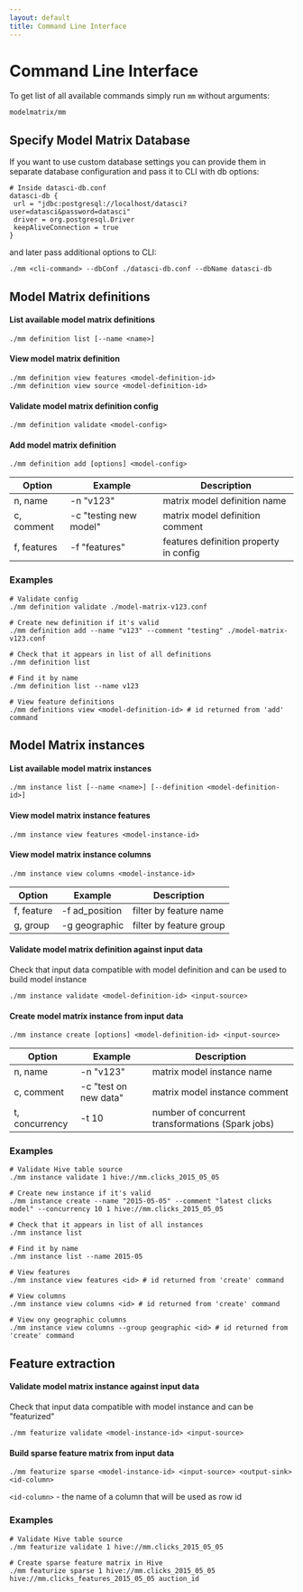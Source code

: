 ```yaml
---
layout: default
title: Command Line Interface
---
```


# <a name="command-line-interface">Command Line Interface</a>

To get list of all available commands simply run `mm` without arguments:

    modelmatrix/mm

## <a name="specify-database">Specify Model Matrix Database</a>
    
If you want to use custom database settings you can provide them in 
separate database configuration and pass it to CLI with db options:
    
    # Inside datasci-db.conf
    datasci-db {
     url = "jdbc:postgresql://localhost/datasci?user=datasci&password=datasci"
     driver = org.postgresql.Driver
     keepAliveConnection = true      
    }    
    
and later pass additional options to CLI:
    
    ./mm <cli-command> --dbConf ./datasci-db.conf --dbName datasci-db

## <a name="mmc-definition">Model Matrix definitions</a>

#### List available model matrix definitions

    ./mm definition list [--name <name>]

#### View model matrix definition

    ./mm definition view features <model-definition-id>    
    ./mm definition view source <model-definition-id>
         
#### Validate model matrix definition config

    ./mm definition validate <model-config>
        
#### Add model matrix definition

    ./mm definition add [options] <model-config>
    
| Option      | Example                       | Description                            |
| ----------- | ----------------------------- | -------------------------------------- |
| n, name     | -n "v123"                     | matrix model definition name           |
| c, comment  | -c "testing new model"        | matrix model definition comment        |
| f, features | -f "features"                 | features definition property in config |
    
### Examples    

    # Validate config
    ./mm definition validate ./model-matrix-v123.conf
    
    # Create new definition if it's valid
    ./mm definition add --name "v123" --comment "testing" ./model-matrix-v123.conf
    
    # Check that it appears in list of all definitions
    ./mm definition list
    
    # Find it by name
    ./mm definition list --name v123
    
    # View feature definitions
    ./mm definitions view <model-definition-id> # id returned from 'add' command

## <a name="mmc-instance">Model Matrix instances</a>

#### List available model matrix instances

    ./mm instance list [--name <name>] [--definition <model-definition-id>]

#### View model matrix instance features

    ./mm instance view features <model-instance-id>    
    
#### View model matrix instance columns
    
    ./mm instance view columns <model-instance-id>
    
| Option      | Example                       | Description                            |
| ----------- | ----------------------------- | -------------------------------------- |
| f, feature  | -f ad_position                | filter by feature name                 |
| g, group    | -g geographic                 | filter by feature group                |
    
         
#### Validate model matrix definition against input data

Check that input data compatible with model definition and can be used to build model instance

    ./mm instance validate <model-definition-id> <input-source>
        
#### Create model matrix instance from input data

    ./mm instance create [options] <model-definition-id> <input-source>
    
| Option         | Example                       | Description                                       |
| -------------- | ----------------------------- | --------------------------------------------------|
| n, name        | -n "v123"                     | matrix model instance name                        |
| c, comment     | -c "test on new data"         | matrix model instance comment                     |
| t, concurrency | -t 10                         | number of concurrent transformations (Spark jobs) |
    
### Examples    

    # Validate Hive table source
    ./mm instance validate 1 hive://mm.clicks_2015_05_05
    
    # Create new instance if it's valid
    ./mm instance create --name "2015-05-05" --comment "latest clicks model" --concurrency 10 1 hive://mm.clicks_2015_05_05
    
    # Check that it appears in list of all instances
    ./mm instance list
    
    # Find it by name
    ./mm instance list --name 2015-05
    
    # View features 
    ./mm instance view features <id> # id returned from 'create' command
    
    # View columns
    ./mm instance view columns <id> # id returned from 'create' command
    
    # View ony geographic columns
    ./mm instance view columns --group geographic <id> # id returned from 'create' command

## <a name="feature-extraction">Feature extraction</a>

#### Validate model matrix instance against input data

Check that input data compatible with model instance and can be "featurized"

    ./mm featurize validate <model-instance-id> <input-source>
        
#### Build sparse feature matrix from input data

    ./mm featurize sparse <model-instance-id> <input-source> <output-sink> <id-column>

`<id-column>` - the name of a column that will be used as row id
    
### Examples    

    # Validate Hive table source
    ./mm featurize validate 1 hive://mm.clicks_2015_05_05
    
    # Create sparse feature matrix in Hive
    ./mm featurize sparse 1 hive://mm.clicks_2015_05_05 hive://mm.clicks_features_2015_05_05 auction_id

